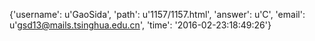 {'username': u'GaoSida', 'path': u'1157/1157.html', 'answer': u'C', 'email': u'gsd13@mails.tsinghua.edu.cn', 'time': '2016-02-23:18:49:26'}